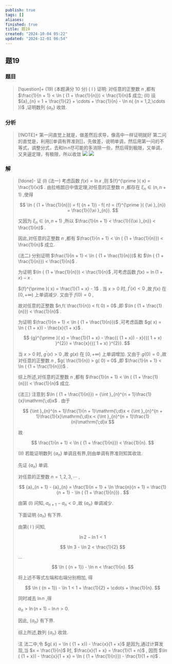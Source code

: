 ```yaml
---
publish: true
tags: []
aliases: 
finished: true
title: 题19
created: "2024-10-04 05:22"
updated: "2024-12-01 06:54"
---
```

## 题19
### 题目
> [!question]+
> (19) (本题满分 10 分)
> ( I ) 证明: 对任意的正整数 $n$ ,都有 $\frac{1}{n + 1} < \ln ( {1 + \frac{1}{n}})  < \frac{1}{n}$ 成立;
> (II) 设 ${a}_{n} = 1 + \frac{1}{2} + \cdots  + \frac{1}{n} - \ln n( {n = 1,2,\cdots })$ ,证明数列 $\{  {a}_{n}\}$ 收敛.
### 分析
> [!NOTE]+
> 第一问直觉上就是，做差然后求导，像高中一样证明就好
> 第二问的直觉是，利用[[单调有界准则]]，先做差，说明单调，然后用第一问的不等式，调整分式，去和$\ln n$尽可能的多消除一些，然后得到极限，又单调，又夹逼定理，有极限，所以收敛
> ![](https://img.hwenyi.tech/202411062114464.webp)
> ![](https://img.hwenyi.tech/202411062115542.webp)
### 解
> [!done]-
> 证 (I) (法一) 考虑函数 $f( x)  = \ln x$ ,则 ${f}^{\prime }( x)  = \frac{1}{x}$ . 由拉格朗日中值定理,对任意的正整数 $n$ ,都存在 ${\xi }_{n} \in  ( {n,n + 1})$ ,使得
> 
> $$
> \ln ( {1 + \frac{1}{n}})  = f( {n + 1})  - f( n)  = {f}^{\prime }( {\xi }_{n})  = \frac{1}{{\xi }_{n}}.
> $$
> 
> 又因为 ${\xi }_{n} \in  ( {n,n + 1})$ ,所以 $\frac{1}{n + 1} < \frac{1}{{\xi }_{n}} < \frac{1}{n}$ .
> 
> 因此,对任意的正整数 $n$ ,都有 $\frac{1}{n + 1} < \ln ( {1 + \frac{1}{n}})  < \frac{1}{n}$ 成立.
> 
> (法二) 分别证明 $\frac{1}{n + 1} < \ln ( {1 + \frac{1}{n}})$ 和 $\ln ( {1 + \frac{1}{n}})  < \frac{1}{n}$ .
> 
> 为证明 $\ln ( {1 + \frac{1}{n}})  < \frac{1}{n}$ ,可考虑函数 $f( x)  = \ln ( {1 + x})  - x$ .
> 
> ${f}^{\prime }( x)  = \frac{1}{1 + x} - 1$ . 当 $x > 0$ 时, ${f}^{\prime }( x)  < 0$ ,故 $f( x)$ 在 $\lbrack 0, + \infty )$ 上单调减少. 又由于 $f( 0)  = 0$ ,
> 
> 故对任意的正整数 $n,f( \frac{1}{n})  < f( 0)  = 0$ ,即 $\ln ( {1 + \frac{1}{n}})  < \frac{1}{n}$ .
> 
> 为证明 $\frac{1}{n + 1} < \ln ( {1 + \frac{1}{n}})$ ,可考虑函数 $g( x)  = \ln ( {1 + x})  - \frac{x}{1 + x}$ .
> 
> $$
> {g}^{\prime }( x)  = \frac{1}{1 + x} - \frac{( {1 + x})  - x}{{( 1 + x) }^{2}} = \frac{x}{{( 1 + x) }^{2}}.
> $$
> 
> 当 $x > 0$ 时, ${g}^{\prime }( x)  > 0$ ,故 $g( x)$ 在 $\lbrack 0, + \infty )$ 上单调增加. 又由于 $g( 0)  = 0$ ,故对任意的正整数 $n$ , $g( \frac{1}{n})  > g( 0)  = 0$ ,即 $\frac{1}{n + 1} < \ln ( {1 + \frac{1}{n}})$ .
> 
> 综上所述,对任意的正整数 $n$ ,都有 $\frac{1}{n + 1} < \ln ( {1 + \frac{1}{n}})  < \frac{1}{n}$ 成立.
> 
> (法三) 注意到 $\ln ( {1 + \frac{1}{n}})  = {\int }_{n}^{n + 1}\frac{1}{x}\mathrm{\;d}x$ . 由于
> 
> $$
> {\int }_{n}^{n + 1}\frac{1}{n + 1}\mathrm{\;d}x < {\int }_{n}^{n + 1}\frac{1}{x}\mathrm{\;d}x < {\int }_{n}^{n + 1}\frac{1}{n}\mathrm{\;d}x
> $$
> 
> 故
> 
> $$
> \frac{1}{n + 1} < \ln ( {1 + \frac{1}{n}})  < \frac{1}{n}.
> $$
> 
> (II) 若能证明数列 $\{  {a}_{n}\}$ 单调且有界,则由单调有界准则知其收敛.
> 
> 先证 $\{  {a}_{n}\}$ 单调.
> 
> 对任意的正整数 $n = 1,2,3,\cdots$ ,
> 
> $$
> {a}_{n + 1} - {a}_{n} = \frac{1}{n + 1} + \ln \frac{n}{n + 1} = \frac{1}{n + 1} - \ln ( {1 + \frac{1}{n}}) .
> $$
> 
> 由第 (I) 问知, ${a}_{n + 1} - {a}_{n} < 0$ ,故 $\{  {a}_{n}\}$ 单调减少.
> 
> 下面证明 $\{  {a}_{n}\}$ 有下界.
> 
> 由第( I ) 问知,
> 
> $$
> \ln 2 - \ln 1 < 1
> $$
> 
> $$
> \ln 3 - \ln 2 < \frac{1}{2}
> $$
> 
> $\ldots$
> 
> $$
> \ln ( {n + 1})  - \ln n < \frac{1}{n}.
> $$
> 
> 将上述不等式左端和右端分别相加, 得
> 
> $$
> \ln ( {n + 1})  - \ln 1 < 1 + \frac{1}{2} + \cdots  + \frac{1}{n}.
> $$
> 
> 同时减去 $\ln n$ ,得
> 
> ${a}_{n} > \ln ( {n + 1})  - \ln n > 0.$
> 
> 因此, $\{  {a}_{n}\}$ 有下界.
> 
> 综上所述,数列 $\{  {a}_{n}\}$ 收敛.
> 
> 注 法二中,令 $g( x)  = \ln ( {1 + x})  - \frac{x}{1 + x}$ 是因为,通过计算发现,当 $x = \frac{1}{n}$ 时, $\frac{x}{1 + x} = \frac{1}{1 + n}$ , 因而 $\ln ( {1 + x})  - \frac{x}{1 + x} = \ln ( {1 + \frac{1}{n}})  - \frac{1}{1 + n}$ .